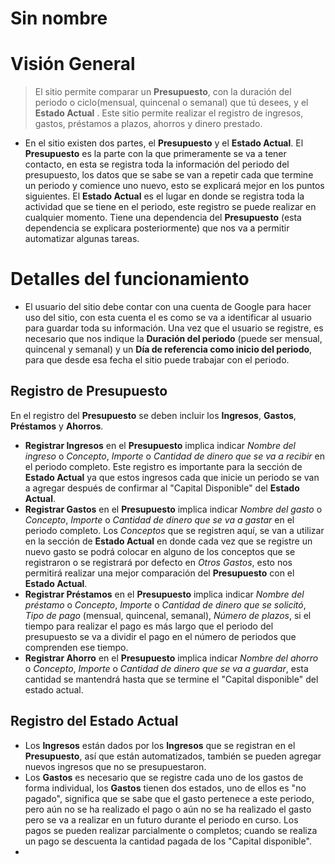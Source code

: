 ﻿# Sin nombre

# Visión General

> El sitio permite comparar un **Presupuesto**, con la duración del periodo o ciclo(mensual, quincenal o semanal) que tú desees, y el **Estado Actual** . Este sitio permite realizar el registro de ingresos, gastos, préstamos a plazos, ahorros y dinero prestado.

 - En el sitio existen dos partes, el **Presupuesto** y el **Estado Actual**. El **Presupuesto** es la parte con la que primeramente se va a tener contacto, en esta se registra toda la información del periodo del presupuesto, los datos que se sabe se van a repetir cada que termine un periodo y comience uno nuevo, esto se explicará mejor en los puntos siguientes. El **Estado Actual** es el lugar en donde se registra toda la actividad que se tiene en el periodo, este registro se puede realizar en cualquier momento. Tiene una dependencia del **Presupuesto** (esta dependencia se explicara posteriormente) que nos va a permitir automatizar algunas tareas.

# Detalles del funcionamiento

 - El usuario del sitio debe contar con una cuenta de Google para hacer uso del sitio, con esta cuenta el es como se va a identificar al usuario para guardar toda su información. Una vez que el usuario se registre, es necesario que nos indique la **Duración del periodo** (puede ser mensual, quincenal y semanal) y un **Día de referencia como inicio del periodo**, para que desde esa fecha el sitio puede trabajar con el periodo.

## Registro de Presupuesto

En el registro del **Presupuesto** se deben incluir los **Ingresos**, **Gastos**, **Préstamos** y **Ahorros**.

 - **Registrar Ingresos** en el **Presupuesto** implica indicar *Nombre del ingreso* o *Concepto*, *Importe* o *Cantidad de dinero que se va a recibir* en el periodo completo. Este registro es importante para la sección de **Estado Actual** ya que estos ingresos cada que inicie un periodo se van a agregar después de confirmar al "Capital Disponible" del **Estado Actual**.
 - **Registrar Gastos** en el **Presupuesto** implica indicar *Nombre del gasto* o *Concepto*, *Importe* o *Cantidad de dinero que se va a gastar* en el periodo completo.  Los *Conceptos* que se registren aquí, se van a utilizar en la sección de **Estado Actual** en donde cada vez que se registre un nuevo gasto se podrá colocar en alguno de los conceptos que se registraron o se registrará por defecto en *Otros Gastos*, esto nos permitirá realizar una mejor comparación del **Presupuesto** con el **Estado Actual**.
 - **Registrar Préstamos** en el **Presupuesto** implica indicar *Nombre del préstamo* o *Concepto*, *Importe* o *Cantidad de dinero que se solicitó*, *Tipo de pago* (mensual, quincenal, semanal), *Número de plazos*, si el tiempo para realizar el pago es más largo que el periodo del presupuesto se va a dividir el pago en el número de periodos que comprenden ese tiempo.
 - **Registrar Ahorro** en el **Presupuesto** implica indicar *Nombre del ahorro* o *Concepto*, *Importe* o *Cantidad de dinero que se va a guardar*, esta cantidad se mantendrá hasta que se termine el "Capital disponible" del estado actual.

## Registro del Estado Actual

 - Los **Ingresos** están dados por los **Ingresos** que se registran en el **Presupuesto**, así que están automatizados, también se pueden agregar nuevos ingresos que no se presupuestaron.
 - Los **Gastos** es necesario que se registre cada uno de los gastos de forma individual, los **Gastos** tienen dos estados, uno de ellos es "no pagado", significa que se sabe que el gasto pertenece a este periodo, pero aún no se ha realizado el pago o aún no se ha realizado el gasto pero se va a realizar en un futuro durante el periodo en curso. Los pagos se pueden realizar parcialmente o completos; cuando se realiza un pago se descuenta la cantidad pagada de los "Capital disponible".
 - 
